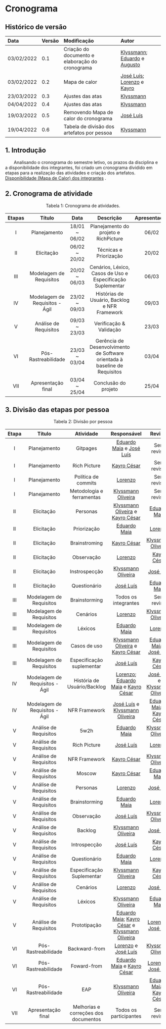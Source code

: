 # Cronograma

## Histórico de versão

|    Data    | Versão |                Modificação                |       Autor        |
| :-------- | :---- | :--------------------------------------- | :---------------- |
| 03/02/2022 |  0.1   | Criação do documento e elaboração do cronograma |  [Klyssmann](https://github.com/klyssmannoliveira); [Eduardo](https://github.com/eduardo-github) e [Augusto](https://github.com/augusto-github)     |
| 03/02/2022 | 0.2 | Mapa de calor | [José Luís](https://github.com/joseluis-rt); [Lorenzo](lorenzo-github) e [Kayro](kayro-github) |
| 23/03/2022 |  0.3   | Ajustes das atas |  [Klyssmann](https://github.com/klyssmannoliveira) |
| 04/04/2022 |  0.4   | Ajustes das atas |  [Klyssmann](https://github.com/klyssmannoliveira) |
| 19/03/2022 | 0.5 | Removendo Mapa de calor do cronograma | [José Luís](https://github.com/joseluis-rt) |
| 19/04/2022 |  0.6   | Tabela de divisão dos artefatos por pessoa |  [Klyssmann](https://github.com/klyssmannoliveira) |



## 1. Introdução

&emsp;&emsp;Analisando o cronograma do semestre letivo, os prazos da disciplina e a disponibilidade dos integrantes, foi criado um cronograma dividido em etapas para a realização das atividades e criação dos artefatos. [Disponibilidade (Mapa de Calor) dos integrantes](https://requisitos-de-software.github.io/2021.2-PontoFacil/planejamento/disponibilidade/) .

## 2. Cronograma de atividade

<center>
<figcaption>Tabela 1: Cronograma de atividades.</figcaption>

| Etapas | Título       | Data                                           | Descrição        | Apresentação        | Ata |
| :------: | :----------: | :---------------------------------------------------: | :------------: | :------------: | :-------: |
| I    | Planejamento | 18/01 ~ 06/02 | Planejamento do projeto e RichPicture | 06/02 | [Ata 1](https://requisitos-de-software.github.io/2021.2-PontoFacil/atas/29012022/) e [Ata 2](https://requisitos-de-software.github.io/2021.2-PontoFacil/atas/03022022/) |
| II    | Elicitação | 06/02 ~ 20/02 | Técnicas e Priorização | 20/02 |  [Ata 3](https://requisitos-de-software.github.io/2021.2-PontoFacil/atas/10022022/) |
| III    | Modelagem de Requisitos | 20/02 ~ 06/03 | Cenários, Léxico, Casos de Uso e Especificação Suplementar | 06/03 | [Ata 4](https://requisitos-de-software.github.io/2021.2-PontoFacil/atas/17022022/) e [Ata 5](https://requisitos-de-software.github.io/2021.2-PontoFacil/atas/24022022/) |
| IV    | Modelagem de Requisitos - Ágil | 23/02 ~ 09/03 | Histórias de Usuário, Backlog e NFR Framework | 09/03 | [Ata 6](https://requisitos-de-software.github.io/2021.2-PontoFacil/atas/03032022/) |
| V    | Análise de Requisitos | 09/03 ~ 23/03 | Verificação & Validação | 23/03 | [Ata 7](https://requisitos-de-software.github.io/2021.2-PontoFacil/atas/10032022/) |
| VI    | Pós-Rastreabilidade | 23/03 ~ 03/04 | Gerência de Desenvolvimento de Software orientada à baseline de Requisitos | 03/04 | [Ata 8](https://requisitos-de-software.github.io/2021.2-PontoFacil/atas/24032022/)  e  [Ata 9](https://requisitos-de-software.github.io/2021.2-PontoFacil/atas/31032022/) |
| VII    | Apresentação final | 03/04 ~ 25/04 | Conclusão do projeto | 25/04 | Definir |



</center>

## 3. Divisão das etapas por pessoa

<center>
<figcaption>Tabela 2: Divisão por pessoa</figcaption>

| Etapa | Título | Atividade | Responsável | Revisor |
| :-: | :-: | :-: | :-: | :-: |
| I | Planejamento | Gitpages | [Eduardo Maia][eduardo-github] e [José Luís][jose-github] | Sem revisor |
| I | Planejamento | Rich Picture |  [Kayro César][kayro-github] | Sem revisor |
| I | Planejamento | Política de commits | [Lorenzo][lorenzo-github]  | Sem revisor |
| I | Planejamento | Metodologia e ferramentas | [Klyssmann Oliveira][klyssmann-github] | Sem revisor |
| II | Elicitação | Personas | [Klyssmann Oliveira][klyssmann-github]  e [Kayro César][kayro-github] | [Eduardo Maia][eduardo-github] |
| II | Elicitação | Priorização | [Eduardo Maia][eduardo-github] | [Lorenzo][lorenzo-github]  |
| II | Elicitação | Brainstroming | [Kayro César][kayro-github] | [Klyssmann Oliveira][klyssmann-github] |
| II | Elicitação  | Observação | [Lorenzo][lorenzo-github] | [Kayro César][kayro-github] |
| II | Elicitação | Instrospecção | [Klyssmann Oliveira][klyssmann-github] | [José Luís][jose-github] |
| II | Elicitação  | Questionário | [José Luís][jose-github]  | [Eduardo Maia][eduardo-github] |
| III | Modelagem de Requisitos | Brainstorming | Todos os integrantes | Sem reviror |
| III | Modelagem de Requisitos | Cenários | [Lorenzo][lorenzo-github] | [Klyssmann Oliveira][klyssmann-github] |
| III | Modelagem de Requisitos | Léxicos | [Eduardo Maia][eduardo-github] | [Lorenzo][lorenzo-github] |
| III | Modelagem de Requisitos | Casos de uso | [Klyssmann Oliveira][klyssmann-github]  e [Kayro César][kayro-github] | [Eduardo Maia][eduardo-github] e [José Luís][jose-github] |
| III | Modelagem de Requisitos | Especificação suplementar | [José Luís][jose-github] | [Kayro César][kayro-github]  |
| IV    | Modelagem de Requisitos - Ágil | História de Usuário/Backlog | [Lorenzo][lorenzo-github]; [Eduardo Maia][eduardo-github] e [Kayro César][kayro-github] | [José Luís][jose-github] e [Klyssmann Oliveira][klyssmann-github] |
| IV    | Modelagem de Requisitos - Ágil | NFR Framework | [José Luís][jose-github] e [Klyssmann Oliveira][klyssmann-github] | [Eduardo Maia][eduardo-github] e [Kayro César][kayro-github] |
| V    | Análise de Requisitos | 5w2h |  [Eduardo Maia][eduardo-github] |  [Klyssmann Oliveira][klyssmann-github] |
| V    | Análise de Requisitos | Rich Picture |  [José Luís][jose-github] |  [Lorenzo][lorenzo-github] |
| V    | Análise de Requisitos | NFR Framework |  [Kayro César][kayro-github] |  [Klyssmann Oliveira][klyssmann-github] |
| V    | Análise de Requisitos | Moscow |  [Kayro César][kayro-github] |  [Eduardo Maia][eduardo-github] |
| V    | Análise de Requisitos | Personas |  [Lorenzo][lorenzo-github] |  [José Luís][jose-github]|
| V    | Análise de Requisitos | Brainstorming |  [Eduardo Maia][eduardo-github] |  [Lorenzo][lorenzo-github]|
| V    | Análise de Requisitos | Observação |  [José Luís][jose-github] |  [Klyssmann Oliveira][klyssmann-github] |
| V    | Análise de Requisitos | Backlog |  [Klyssmann Oliveira][klyssmann-github] | [José Luís][jose-github] |
| V    | Análise de Requisitos | Introspecção | [José Luís][jose-github]  |  [Kayro César][kayro-github] |
| V    | Análise de Requisitos | Questionário | [Eduardo Maia][eduardo-github]  |  [Lorenzo][lorenzo-github] |
| V    | Análise de Requisitos | Especificação Suplementar | [Klyssmann Oliveira][klyssmann-github] |  [Kayro César][kayro-github]   |
| V    | Análise de Requisitos | Cenários | [Lorenzo][lorenzo-github]  | [José Luís][jose-github]  |
| V    | Análise de Requisitos | Léxicos |  [Klyssmann Oliveira][klyssmann-github] |  [Eduardo Maia][eduardo-github]  |
| V    | Análise de Requisitos | Prototipação |  [Eduardo Maia][eduardo-github]; [Kayro César][kayro-github] e  [Klyssmann Oliveira][klyssmann-github] |  [Lorenzo][lorenzo-github] e  [José Luís][jose-github] |
| VI    | Pós-Rastreabilidade | Backward-from | [Lorenzo][lorenzo-github] e [José Luís][jose-github] | [Klyssmann Oliveira][klyssmann-github] |
| VI    | Pós-Rastreabilidade | Foward-from | [Eduardo Maia][eduardo-github] e  [Kayro César][kayro-github] | [Lorenzo][lorenzo-github] e [José Luís][jose-github] |
| VI    | Pós-Rastreabilidade | EAP | [Klyssmann Oliveira][klyssmann-github] | [Eduardo Maia][eduardo-github] e  [Kayro César][kayro-github]  |
| VII    | Apresentação final | Melhorias e correções dos documentos | Todos os participantes | Sem revisor |




[eduardo-github]:https://github.com/eduardomr
[klyssmann-github]:https://github.com/klyssmannoliveira
[jose-github]:https://github.com/joseluis-rt
[augusto-github]:https://github.com/augustocrmg
[lorenzo-github]:https://github.com/lorenzo7377
[kayro-github]:https://github.com/kayrocesar